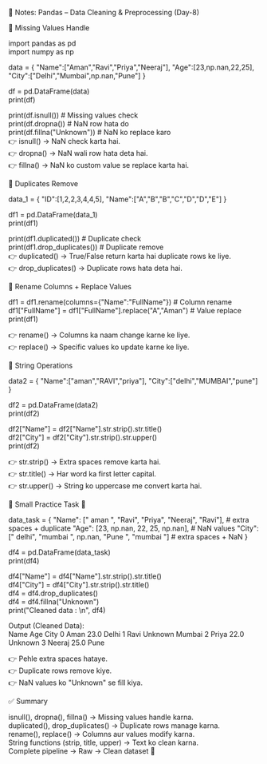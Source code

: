 📘 Notes: Pandas – Data Cleaning & Preprocessing (Day-8)

🔹 Missing Values Handle

import pandas as pd  
import numpy as np  

data = {
  "Name":["Aman","Ravi","Priya","Neeraj"],
  "Age":[23,np.nan,22,25],
  "City":["Delhi","Mumbai",np.nan,"Pune"]
}

df = pd.DataFrame(data)  
print(df)  

print(df.isnull())          # Missing values check  
print(df.dropna())          # NaN row hata do  
print(df.fillna("Unknown")) # NaN ko replace karo  
👉 isnull() → NaN check karta hai.  
👉 dropna() → NaN wali row hata deta hai.  
👉 fillna() → NaN ko custom value se replace karta hai.  

🔹 Duplicates Remove

data_1 = {
  "ID":[1,2,2,3,4,4,5],
  "Name":["A","B","B","C","D","D","E"]
}

df1 = pd.DataFrame(data_1)  
print(df1)  

print(df1.duplicated())      # Duplicate check  
print(df1.drop_duplicates()) # Duplicate remove  
👉 duplicated() → True/False return karta hai duplicate rows ke liye.  
👉 drop_duplicates() → Duplicate rows hata deta hai.  

🔹 Rename Columns + Replace Values

df1 = df1.rename(columns={"Name":"FullName"})         # Column rename  
df1["FullName"] = df1["FullName"].replace("A","Aman") # Value replace  
print(df1)   
 
👉 rename() → Columns ka naam change karne ke liye.  
👉 replace() → Specific values ko update karne ke liye.  
 
🔹 String Operations  

data2 = {
  "Name":["aman","RAVI","priya"],
  "City":["delhi","MUMBAI","pune"]
}
 
df2 = pd.DataFrame(data2)  
print(df2)  

df2["Name"] = df2["Name"].str.strip().str.title()  
df2["City"] = df2["City"].str.strip().str.upper()  
print(df2)  

👉 str.strip() → Extra spaces remove karta hai.  
👉 str.title() → Har word ka first letter capital.  
👉 str.upper() → String ko uppercase me convert karta hai.  

🔹 Small Practice Task 🚀  

data_task = {
    "Name": ["  aman ", "Ravi", "Priya", "Neeraj", "Ravi"],   # extra spaces + duplicate
    "Age": [23, np.nan, 22, 25, np.nan],                      # NaN values
    "City": [" delhi", "mumbai ", np.nan, "Pune ", "mumbai "] # extra spaces + NaN
}

df4 = pd.DataFrame(data_task)  
print(df4)  

df4["Name"] = df4["Name"].str.strip().str.title()  
df4["City"] = df4["City"].str.strip().str.title()  
df4 = df4.drop_duplicates()  
df4 = df4.fillna("Unknown")  
print("Cleaned data : \n", df4)  

Output (Cleaned Data):  
     Name     Age     City
0    Aman    23.0    Delhi
1    Ravi  Unknown   Mumbai
2   Priya    22.0  Unknown
3  Neeraj    25.0     Pune

👉 Pehle extra spaces hataye.  
👉 Duplicate rows remove kiye.  
👉 NaN values ko "Unknown" se fill kiya.  
 
✅ Summary  

isnull(), dropna(), fillna() → Missing values handle karna.  
duplicated(), drop_duplicates() → Duplicate rows manage karna.  
rename(), replace() → Columns aur values modify karna.  
String functions (strip, title, upper) → Text ko clean karna.   
Complete pipeline → Raw → Clean dataset 🚀  

